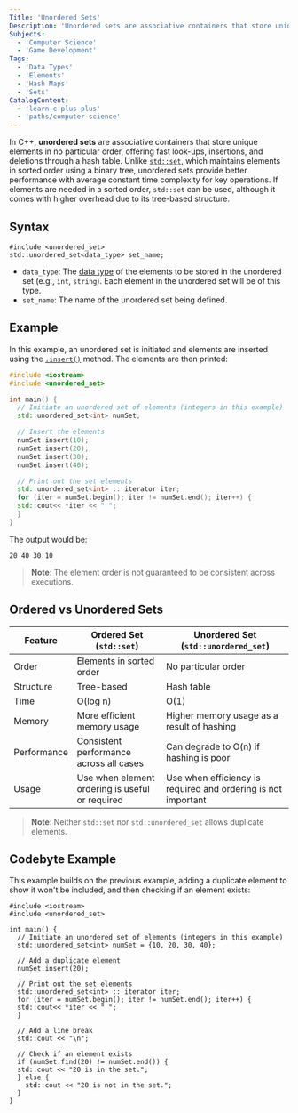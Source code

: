 ```yaml
---
Title: 'Unordered Sets'
Description: 'Unordered sets are associative containers that store unique elements in no specific order, offering fast retrieval through a hash-based implementation.'
Subjects:
  - 'Computer Science'
  - 'Game Development'
Tags:
  - 'Data Types'
  - 'Elements'
  - 'Hash Maps'
  - 'Sets'
CatalogContent:
  - 'learn-c-plus-plus'
  - 'paths/computer-science'
---
```


In C++, **unordered sets** are associative containers that store unique elements in no particular order, offering fast look-ups, insertions, and deletions through a hash table. Unlike [`std::set`](https://www.codecademy.com/resources/docs/cpp/sets), which maintains elements in sorted order using a binary tree, unordered sets provide better performance with average constant time complexity for key operations. If elements are needed in a sorted order, `std::set` can be used, although it comes with higher overhead due to its tree-based structure.

## Syntax

```pseudo
#include <unordered_set>
std::unordered_set<data_type> set_name;
```

- `data_type`: The [data type](https://www.codecademy.com/resources/docs/cpp/data-types) of the elements to be stored in the unordered set (e.g., `int`, `string`). Each element in the unordered set will be of this type.
- `set_name`: The name of the unordered set being defined.

## Example

In this example, an unordered set is initiated and elements are inserted using the [`.insert()`](https://www.codecademy.com/resources/docs/cpp/sets/insert) method. The elements are then printed:

```cpp
#include <iostream>
#include <unordered_set>

int main() {
  // Initiate an unordered set of elements (integers in this example)
  std::unordered_set<int> numSet;

  // Insert the elements
  numSet.insert(10);
  numSet.insert(20);
  numSet.insert(30);
  numSet.insert(40);

  // Print out the set elements
  std::unordered_set<int> :: iterator iter;
  for (iter = numSet.begin(); iter != numSet.end(); iter++) {
  std::cout<< *iter << " ";
  }
}
```

The output would be:

```shell
20 40 30 10
```

> **Note**: The element order is not guaranteed to be consistent across executions.

## Ordered vs Unordered Sets

| Feature     | Ordered Set (`std::set`)                        | Unordered Set (`std::unordered_set`)                          |
| ----------- | ----------------------------------------------- | ------------------------------------------------------------- |
| Order       | Elements in sorted order                        | No particular order                                           |
| Structure   | Tree-based                                      | Hash table                                                    |
| Time        | O(log n)                                        | O(1)                                                          |
| Memory      | More efficient memory usage                     | Higher memory usage as a result of hashing                    |
| Performance | Consistent performance across all cases         | Can degrade to O(n) if hashing is poor                        |
| Usage       | Use when element ordering is useful or required | Use when efficiency is required and ordering is not important |

> **Note**: Neither `std::set` nor `std::unordered_set` allows duplicate elements.

## Codebyte Example

This example builds on the previous example, adding a duplicate element to show it won't be included, and then checking if an element exists:

```codebyte/cpp
#include <iostream>
#include <unordered_set>

int main() {
  // Initiate an unordered set of elements (integers in this example)
  std::unordered_set<int> numSet = {10, 20, 30, 40};

  // Add a duplicate element
  numSet.insert(20);

  // Print out the set elements
  std::unordered_set<int> :: iterator iter;
  for (iter = numSet.begin(); iter != numSet.end(); iter++) {
  std::cout<< *iter << " ";
  }

  // Add a line break
  std::cout << "\n";

  // Check if an element exists
  if (numSet.find(20) != numSet.end()) {
  std::cout << "20 is in the set.";
  } else {
    std::cout << "20 is not in the set.";
  }
}
```
